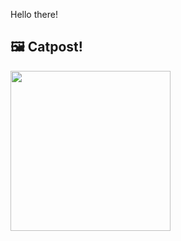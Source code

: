 Hello there!



## 🖼️ Catpost!

<sub>
    <img src="https://cdn2.thecatapi.com/images/8jb.jpg" height="256">
</sub>

